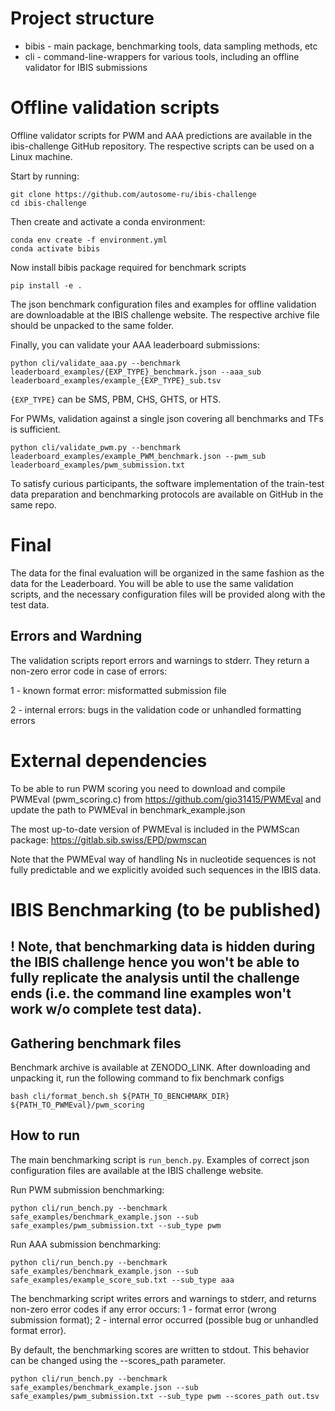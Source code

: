 # Project structure

* bibis - main package, benchmarking tools, data sampling methods, etc
* cli - command-line-wrappers for various tools, including an offline validator for IBIS submissions

# Offline validation scripts

Offline validator scripts for PWM and AAA predictions are available in the ibis-challenge GitHub repository. The respective scripts can be used on a Linux machine. 

Start by running: 
```console
git clone https://github.com/autosome-ru/ibis-challenge
cd ibis-challenge
```

Then create and activate a conda environment:
```console
conda env create -f environment.yml
conda activate bibis
```

Now install bibis package required for benchmark scripts
```
pip install -e .
```

The json benchmark configuration files and examples for offline validation are downloadable at the IBIS challenge website.
The respective archive file should be unpacked to the same folder.

Finally, you can validate your AAA leaderboard submissions:
```console
python cli/validate_aaa.py --benchmark leaderboard_examples/{EXP_TYPE}_benchmark.json --aaa_sub leaderboard_examples/example_{EXP_TYPE}_sub.tsv
```

```{EXP_TYPE}``` can be SMS, PBM, CHS, GHTS, or HTS.

For PWMs, validation against a single json covering all benchmarks and TFs is sufficient.

```console
python cli/validate_pwm.py --benchmark leaderboard_examples/example_PWM_benchmark.json --pwm_sub leaderboard_examples/pwm_submission.txt
```

To satisfy curious participants, the software implementation of the train-test data preparation and benchmarking protocols are available on GitHub in the same repo.

# Final

The data for the final evaluation will be organized in the same fashion as the data for the Leaderboard. You will be able to use the same validation scripts, and the necessary configuration files will be provided along with the test data.

## Errors and Wardning

The validation scripts report errors and warnings to stderr. 
They return a non-zero error code in case of errors:

1 - known format error: misformatted submission file

2 - internal errors: bugs in the validation code or unhandled formatting errors

# External dependencies

To be able to run PWM scoring you need to download and compile PWMEval (pwm_scoring.c) from https://github.com/gio31415/PWMEval
and update the path to PWMEval in benchmark_example.json

The most up-to-date version of PWMEval is included in the PWMScan package: https://gitlab.sib.swiss/EPD/pwmscan

Note that the PWMEval way of handling Ns in nucleotide sequences is not fully predictable and we explicitly avoided such sequences in the IBIS data.

# IBIS Benchmarking (to be published)

## ! Note, that benchmarking data is hidden during the IBIS challenge hence you won't be able to fully replicate the analysis until the challenge ends (i.e. the command line examples won't work w/o complete test data).

## Gathering benchmark files

Benchmark archive is available at ZENODO_LINK. 
After downloading and unpacking it, run the following command to fix benchmark configs

```console
bash cli/format_bench.sh ${PATH_TO_BENCHMARK_DIR} ${PATH_TO_PWMEval}/pwm_scoring
```

## How to run

The main benchmarking script is ```run_bench.py```. Examples of correct json configuration files are available at the IBIS challenge website.

Run PWM submission benchmarking:

```console
python cli/run_bench.py --benchmark safe_examples/benchmark_example.json --sub safe_examples/pwm_submission.txt --sub_type pwm
```

Run AAA submission benchmarking:

```console
python cli/run_bench.py --benchmark safe_examples/benchmark_example.json --sub safe_examples/example_score_sub.txt --sub_type aaa
```

The benchmarking script writes errors and warnings to stderr, and returns non-zero error codes if any error occurs:
1 - format error (wrong submission format);
2 - internal error occurred (possible bug or unhandled format error).

By default, the benchmarking scores are written to stdout. 
This behavior can be changed using the --scores_path parameter.

```console
python cli/run_bench.py --benchmark safe_examples/benchmark_example.json --sub safe_examples/pwm_submission.txt --sub_type pwm --scores_path out.tsv
```